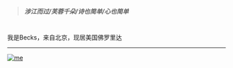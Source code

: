 >##### 涉江而过/芙蓉千朵/诗也简单/心也简单 

<br/>
我是Becks，来自北京，现居美国佛罗里达

------------



[![me](https://raw.githubusercontent.com/beckswu/blog/gh-pages/img/about-me.jpg "me")](https://raw.githubusercontent.com/beckswu/blog/gh-pages/img/about-me.jpg "me")
